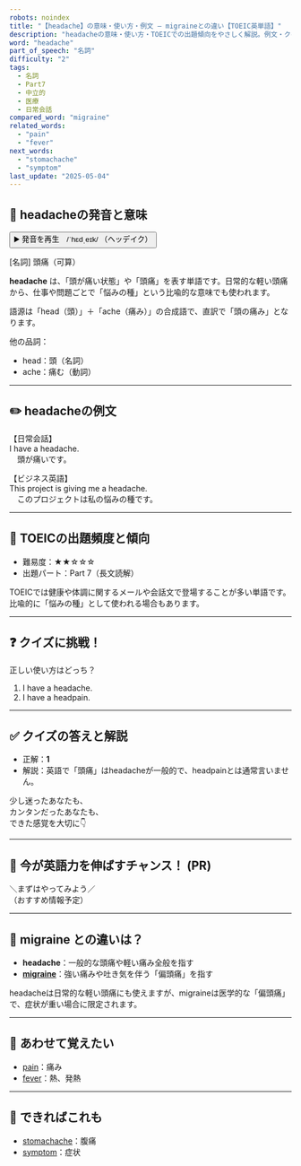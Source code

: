 ```yaml
---
robots: noindex
title: "【headache】の意味・使い方・例文 ― migraineとの違い【TOEIC英単語】"
description: "headacheの意味・使い方・TOEICでの出題傾向をやさしく解説。例文・クイズ付きでmigraineとの違いもわかりやすく学べます。"
word: "headache"
part_of_speech: "名詞"
difficulty: "2"
tags:
  - 名詞
  - Part7
  - 中立的
  - 医療
  - 日常会話
compared_word: "migraine"
related_words:
  - "pain"
  - "fever"
next_words:
  - "stomachache"
  - "symptom"
last_update: "2025-05-04"
---
```


## 🔰 headacheの発音と意味

<button class="play-audio" onclick="playTTS('headache')">
  <span class="play-audio-main">
    ▶️ 発音を再生　/ˈhɛdˌeɪk/
  </span>
  <span class="play-audio-sub">
    （ヘッデイク）
  </span>
</button>

[名詞] 頭痛（可算）

**headache** は、「頭が痛い状態」や「頭痛」を表す単語です。日常的な軽い頭痛から、仕事や問題ごとで「悩みの種」という比喩的な意味でも使われます。

語源は「head（頭）」＋「ache（痛み）」の合成語で、直訳で「頭の痛み」となります。

他の品詞：  
- head：頭（名詞）
- ache：痛む（動詞）

---

## ✏️ headacheの例文

【日常会話】  
I have a headache.  
　頭が痛いです。

【ビジネス英語】  
This project is giving me a headache.  
　このプロジェクトは私の悩みの種です。

---

## 🎯 TOEICの出題頻度と傾向

- 難易度：★★☆☆☆
- 出題パート：Part 7（長文読解）

TOEICでは健康や体調に関するメールや会話文で登場することが多い単語です。比喩的に「悩みの種」として使われる場合もあります。

---

## ❓ クイズに挑戦！

正しい使い方はどっち？

1. I have a headache.  
2. I have a headpain.

---

## ✅ クイズの答えと解説

- 正解：**1**
- 解説：英語で「頭痛」はheadacheが一般的で、headpainとは通常言いません。

少し迷ったあなたも、  
カンタンだったあなたも、  
できた感覚を大切に👇️

---

## 🚀 今が英語力を伸ばすチャンス！ (PR)

<div class="info-center">
＼まずはやってみよう／<br>  
（おすすめ情報予定）
</div>

---

## 🤔  migraine との違いは？

- **headache**：一般的な頭痛や軽い痛み全般を指す
- **[migraine](/word/migraine/)**：強い痛みや吐き気を伴う「偏頭痛」を指す

headacheは日常的な軽い頭痛にも使えますが、migraineは医学的な「偏頭痛」で、症状が重い場合に限定されます。

---

## 🧩 あわせて覚えたい

- [pain](/word/pain/)：痛み
- [fever](/word/fever/)：熱、発熱

---

## 📖 できればこれも

- [stomachache](/word/stomachache/)：腹痛
- [symptom](/word/symptom/)：症状

<!-- cvid: aid13_bid08 -->
